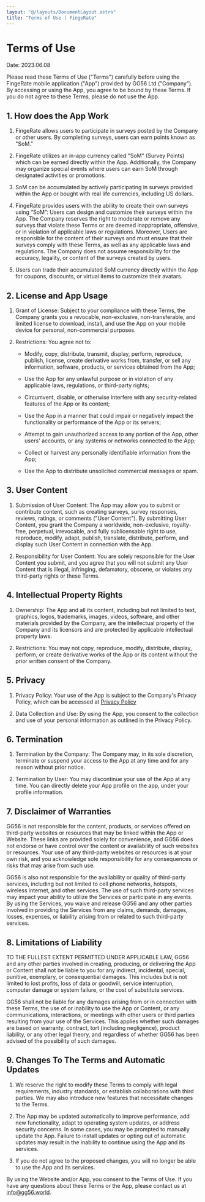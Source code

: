```yaml
---
layout: "@/layouts/DocumentLayout.astro"
title: "Terms of Use | FingeRate"
---
```


# Terms of Use

Date: <time datetime="2023-06-08">2023.06.08</time>

Please read these Terms of Use ("Terms") carefully before using the FingeRate mobile application ("App") provided by GG56 Ltd ("Company"). By accessing or using the App, you agree to be bound by these Terms. If you do not agree to these Terms, please do not use the App.

## 1. How does the App Work

1. FingeRate allows users to participate in surveys posted by the Company or other users. By completing surveys, users can earn points known as "SoM."

1. FingeRate utilizes an in-app currency called "SoM" (Survey Points) which can be earned directly within the App. Additionally, the Company may organize special events where users can earn SoM through designated activities or promotions.

1. SoM can be accumulated by actively participating in surveys provided within the App or bought with real life currencies, including US dollars.

1. FingeRate provides users with the ability to create their own surveys using “SoM”: Users can design and customize their surveys within the App. The Company reserves the right to moderate or remove any surveys that violate these Terms or are deemed inappropriate, offensive, or in violation of applicable laws or regulations. Moreover, Users are responsible for the content of their surveys and must ensure that their surveys comply with these Terms, as well as any applicable laws and regulations. The Company does not assume responsibility for the accuracy, legality, or content of the surveys created by users.

1. Users can trade their accumulated SoM currency directly within the App for coupons, discounts, or virtual items to customize their avatars.

## 2. License and App Usage

1. Grant of License: Subject to your compliance with these Terms, the Company grants you a revocable, non-exclusive, non-transferable, and limited license to download, install, and use the App on your mobile device for personal, non-commercial purposes.

2. Restrictions: You agree not to:

   - Modify, copy, distribute, transmit, display, perform, reproduce, publish, license, create derivative works from, transfer, or sell any information, software, products, or services obtained from the App;

   - Use the App for any unlawful purpose or in violation of any applicable laws, regulations, or third-party rights;

   - Circumvent, disable, or otherwise interfere with any security-related features of the App or its content;

   - Use the App in a manner that could impair or negatively impact the functionality or performance of the App or its servers;

   - Attempt to gain unauthorized access to any portion of the App, other users' accounts, or any systems or networks connected to the App;

   - Collect or harvest any personally identifiable information from the App;

   - Use the App to distribute unsolicited commercial messages or spam.

## 3. User Content

1. Submission of User Content: The App may allow you to submit or contribute content, such as creating surveys, survey responses, reviews, ratings, or comments ("User Content"). By submitting User Content, you grant the Company a worldwide, non-exclusive, royalty-free, perpetual, irrevocable, and fully sublicensable right to use, reproduce, modify, adapt, publish, translate, distribute, perform, and display such User Content in connection with the App.

2. Responsibility for User Content: You are solely responsible for the User Content you submit, and you agree that you will not submit any User Content that is illegal, infringing, defamatory, obscene, or violates any third-party rights or these Terms.

## 4. Intellectual Property Rights

1. Ownership: The App and all its content, including but not limited to text, graphics, logos, trademarks, images, videos, software, and other materials provided by the Company, are the intellectual property of the Company and its licensors and are protected by applicable intellectual property laws.

2. Restrictions: You may not copy, reproduce, modify, distribute, display, perform, or create derivative works of the App or its content without the prior written consent of the Company.

## 5. Privacy

1. Privacy Policy: Your use of the App is subject to the Company's Privacy Policy, which can be accessed at [Privacy Policy](/privacy-policy)

2. Data Collection and Use: By using the App, you consent to the collection and use of your personal information as outlined in the Privacy Policy.

## 6. Termination

1. Termination by the Company: The Company may, in its sole discretion, terminate or suspend your access to the App at any time and for any reason without prior notice.

2. Termination by User: You may discontinue your use of the App at any time. You can directly delete your App profile on the app, under your profile information.

## 7. Disclaimer of Warranties

GG56 is not responsible for the content, products, or services offered on third-party websites or resources that may be linked within the App or Website. These links are provided solely for convenience, and GG56 does not endorse or have control over the content or availability of such websites or resources. Your use of any third-party websites or resources is at your own risk, and you acknowledge sole responsibility for any consequences or risks that may arise from such use.

GG56 is also not responsible for the availability or quality of third-party services, including but not limited to cell phone networks, hotspots, wireless internet, and other services. The use of such third-party services may impact your ability to utilize the Services or participate in any events. By using the Services, you waive and release GG56 and any other parties involved in providing the Services from any claims, demands, damages, losses, expenses, or liability arising from or related to such third-party services.

## 8. Limitations of Liability

TO THE FULLEST EXTENT PERMITTED UNDER APPLICABLE LAW, GG56 and any other parties involved in creating, producing, or delivering the App or Content shall not be liable to you for any indirect, incidental, special, punitive, exemplary, or consequential damages. This includes but is not limited to lost profits, loss of data or goodwill, service interruption, computer damage or system failure, or the cost of substitute services.

GG56 shall not be liable for any damages arising from or in connection with these Terms, the use of or inability to use the App or Content, or any communications, interactions, or meetings with other users or third parties resulting from your use of the Services. This applies whether such damages are based on warranty, contract, tort (including negligence), product liability, or any other legal theory, and regardless of whether GG56 has been advised of the possibility of such damages.

## 9. Changes To The Terms and Automatic Updates

1. We reserve the right to modify these Terms to comply with legal requirements, industry standards, or establish collaborations with third parties. We may also introduce new features that necessitate changes to the Terms.

2. The App may be updated automatically to improve performance, add new functionality, adapt to operating system updates, or address security concerns. In some cases, you may be prompted to manually update the App. Failure to install updates or opting out of automatic updates may result in the inability to continue using the App and its services.

3. If you do not agree to the proposed changes, you will no longer be able to use the App and its services.

By using the Website and/or App, you consent to the Terms of Use. If you have any questions about these Terms or the App, please contact us at [info@gg56.world](mailto:info@gg56.world).
